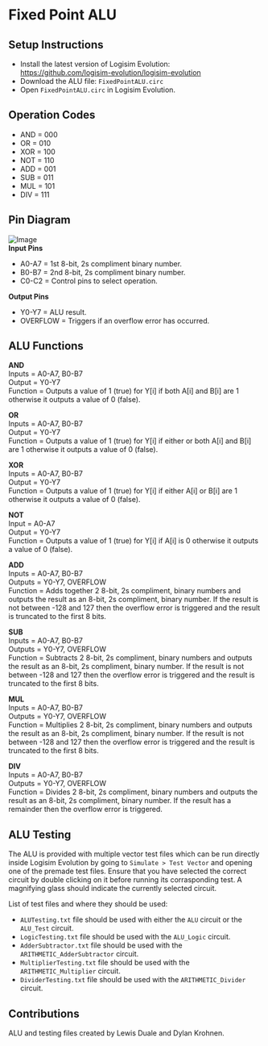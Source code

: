 # Fixed Point ALU
## Setup Instructions
- Install the latest version of Logisim Evolution: https://github.com/logisim-evolution/logisim-evolution
- Download the ALU file: `FixedPointALU.circ`
- Open `FixedPointALU.circ` in Logisim Evolution.

## Operation Codes
- AND = 000
- OR = 010
- XOR = 100
- NOT = 110
- ADD = 001
- SUB = 011
- MUL = 101
- DIV = 111
  
## Pin Diagram
![Image](https://github.com/user-attachments/assets/8bf06ee5-03ee-4c2f-b951-f682424d2907)<br/>
**Input Pins**
- A0-A7 = 1st 8-bit, 2s compliment binary number.
- B0-B7 = 2nd 8-bit, 2s compliment binary number.
- C0-C2 = Control pins to select operation.
  
**Output Pins**
  - Y0-Y7 = ALU result.
  - OVERFLOW = Triggers if an overflow error has occurred.

## ALU Functions
**AND**\
Inputs = A0-A7, B0-B7\
Output = Y0-Y7\
Function = Outputs a value of 1 (true) for Y[i] if both A[i] and B[i] are 1 otherwise it outputs a value of 0 (false).

**OR**\
Inputs = A0-A7, B0-B7\
Output = Y0-Y7\
Function = Outputs a value of 1 (true) for Y[i] if either or both A[i] and B[i] are 1 otherwise it outputs a value of 0 (false).

**XOR**\
Inputs = A0-A7, B0-B7\
Output = Y0-Y7\
Function = Outputs a value of 1 (true) for Y[i] if either A[i] or B[i] are 1 otherwise it outputs a value of 0 (false).

**NOT**\
Input = A0-A7\
Output = Y0-Y7\
Function = Outputs a value of 1 (true) for Y[i] if A[i] is 0 otherwise it outputs a value of 0 (false).

**ADD**\
Inputs = A0-A7, B0-B7\
Outputs = Y0-Y7, OVERFLOW\
Function = Adds together 2 8-bit, 2s compliment, binary numbers and outputs the result as an 8-bit, 2s compliment, binary number. If the result is not between -128 and 127 then the overflow error is triggered and the result is truncated to the first 8 bits.

**SUB**\
Inputs = A0-A7, B0-B7\
Outputs = Y0-Y7, OVERFLOW\
Function = Subtracts 2 8-bit, 2s compliment, binary numbers and outputs the result as an 8-bit, 2s compliment, binary number. If the result is not between -128 and 127 then the overflow error is triggered and the result is truncated to the first 8 bits.

**MUL**\
Inputs = A0-A7, B0-B7\
Outputs = Y0-Y7, OVERFLOW\
Function = Multiplies 2 8-bit, 2s compliment, binary numbers and outputs the result as an 8-bit, 2s compliment, binary number. If the result is not between -128 and 127 then the overflow error is triggered and the result is truncated to the first 8 bits.

**DIV**\
Inputs = A0-A7, B0-B7\
Outputs = Y0-Y7, OVERFLOW\
Function = Divides 2 8-bit, 2s compliment, binary numbers and outputs the result as an 8-bit, 2s compliment, binary number. If the result has a remainder then the overflow error is triggered.

## ALU Testing
The ALU is provided with multiple vector test files which can be run directly inside Logisim Evolution by going to `Simulate > Test Vector` and opening one of the premade test files. Ensure that you have selected the correct circuit by double clicking on it before running its corrasponding test. A magnifying glass should indicate the currently selected circuit.

List of test files and where they should be used:
- `ALUTesting.txt` file should be used with either the `ALU` circuit or the `ALU_Test` circuit.
- `LogicTesting.txt` file should be used with the `ALU_Logic` circuit.
- `AdderSubtractor.txt` file should be used with the `ARITHMETIC_AdderSubtractor` circuit.
- `MultiplierTesting.txt` file should be used with the `ARITHMETIC_Multiplier` circuit.
- `DividerTesting.txt` file should be used with the `ARITHMETIC_Divider` circuit.

## Contributions 
ALU and testing files created by Lewis Duale and Dylan Krohnen.
